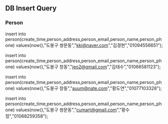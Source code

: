 ##  DB Insert Query

### Person
insert into person(create_time,person_address,person_email,person_name,person_phone) values(now(),"도봉구 쌍문동","kki@naver.com","김경현","01094556651");

insert into person(create_time,person_address,person_email,person_name,person_phone) values(now(),"도봉구 창동","jeo2@gmail.com","김태수","01066581123");

insert into person(create_time,person_address,person_email,person_name,person_phone) values(now(),"도봉구 창동","auum@nate.com","황도연","01077103328");

insert into person(create_time,person_address,person_email,person_name,person_phone) values(now(),"도봉구 쌍문동","cumart@gmail.com","황수정","01068259358");

